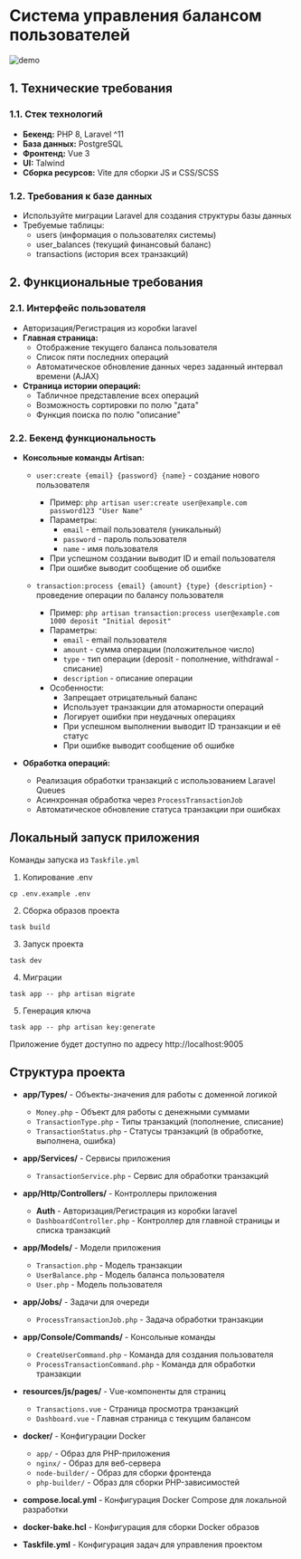 # Система управления балансом пользователей

![demo](./docs/demo.gif)

## 1. Технические требования

### 1.1. Стек технологий
- **Бекенд:** PHP 8, Laravel ^11
- **База данных:** PostgreSQL
- **Фронтенд:** Vue 3
- **UI:** Talwind
- **Сборка ресурсов:** Vite для сборки JS и CSS/SCSS

### 1.2. Требования к базе данных
- Используйте миграции Laravel для создания структуры базы данных
- Требуемые таблицы:
  - users (информация о пользователях системы)
  - user_balances (текущий финансовый баланс)
  - transactions (история всех транзакций)

## 2. Функциональные требования

### 2.1. Интерфейс пользователя
- Авторизация/Регистрация из коробки laravel
- **Главная страница:**
  - Отображение текущего баланса пользователя
  - Список пяти последних операций
  - Автоматическое обновление данных через заданный интервал времени (AJAX)
- **Страница истории операций:**
  - Табличное представление всех операций
  - Возможность сортировки по полю "дата"
  - Функция поиска по полю "описание"

### 2.2. Бекенд функциональность
- **Консольные команды Artisan:**
  - `user:create {email} {password} {name}` - создание нового пользователя
    - Пример: `php artisan user:create user@example.com password123 "User Name"`
    - Параметры:
      - `email` - email пользователя (уникальный)
      - `password` - пароль пользователя
      - `name` - имя пользователя
    - При успешном создании выводит ID и email пользователя
    - При ошибке выводит сообщение об ошибке

  - `transaction:process {email} {amount} {type} {description}` - проведение операции по балансу пользователя
    - Пример: `php artisan transaction:process user@example.com 1000 deposit "Initial deposit"`
    - Параметры:
      - `email` - email пользователя
      - `amount` - сумма операции (положительное число)
      - `type` - тип операции (deposit - пополнение, withdrawal - списание)
      - `description` - описание операции
    - Особенности:
      - Запрещает отрицательный баланс
      - Использует транзакции для атомарности операций
      - Логирует ошибки при неудачных операциях
      - При успешном выполнении выводит ID транзакции и её статус
      - При ошибке выводит сообщение об ошибке

- **Обработка операций:**
  - Реализация обработки транзакций с использованием Laravel Queues
  - Асинхронная обработка через `ProcessTransactionJob`
  - Автоматическое обновление статуса транзакции при ошибках

## Локальный запуск приложения

Команды запуска из `Taskfile.yml`

1. Копирование .env

```
cp .env.example .env
```

2. Сборка образов проекта

```
task build
```

3. Запуск проекта

```
task dev
```

4. Миграции

```
task app -- php artisan migrate
```

5. Генерация ключа

```
task app -- php artisan key:generate
```

Приложение будет доступно по адресу http://localhost:9005

## Структура проекта

- **app/Types/** - Объекты-значения для работы с доменной логикой
  - `Money.php` - Объект для работы с денежными суммами
  - `TransactionType.php` - Типы транзакций (пополнение, списание)
  - `TransactionStatus.php` - Статусы транзакций (в обработке, выполнена, ошибка)  

- **app/Services/** - Сервисы приложения
  - `TransactionService.php` - Сервис для обработки транзакций

- **app/Http/Controllers/** - Контроллеры приложения
  - **Auth** - Авторизация/Регистрация из коробки laravel
  - `DashboardController.php` - Контроллер для главной страницы и списка транзакций

- **app/Models/** - Модели приложения
  - `Transaction.php` - Модель транзакции
  - `UserBalance.php` - Модель баланса пользователя
  - `User.php` - Модель пользователя

- **app/Jobs/** - Задачи для очереди
  - `ProcessTransactionJob.php` - Задача обработки транзакции

- **app/Console/Commands/** - Консольные команды
  - `CreateUserCommand.php` - Команда для создания пользователя
  - `ProcessTransactionCommand.php` - Команда для обработки транзакции

- **resources/js/pages/** - Vue-компоненты для страниц
  - `Transactions.vue` - Страница просмотра транзакций
  - `Dashboard.vue` - Главная страница с текущим балансом

- **docker/** - Конфигурации Docker
  - `app/` - Образ для PHP-приложения
  - `nginx/` - Образ для веб-сервера
  - `node-builder/` - Образ для сборки фронтенда
  - `php-builder/` - Образ для сборки PHP-зависимостей

- **compose.local.yml** - Конфигурация Docker Compose для локальной разработки
- **docker-bake.hcl** - Конфигурация для сборки Docker образов
- **Taskfile.yml** - Конфигурация задач для управления проектом

